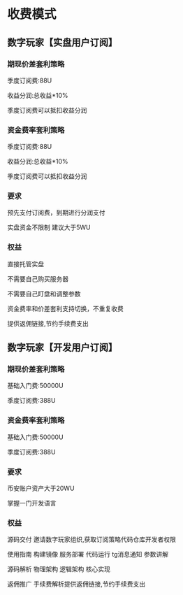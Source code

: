 # 收费模式

## 数字玩家【实盘用户订阅】

### 期现价差套利策略

季度订阅费:88U

收益分润:总收益*10%

季度订阅费可以抵扣收益分润



### 资金费率套利策略

季度订阅费:88U

收益分润:总收益*10%

季度订阅费可以抵扣收益分润



### 要求

预先支付订阅费，到期进行分润支付

实盘资金不限制 建议大于5WU 



### 权益

直接托管实盘 

不需要自己购买服务器 

不需要自己盯盘和调整参数

资金费率和价差套利支持切换，不重复收费

提供返佣链接,节约手续费支出





## 数字玩家【开发用户订阅】



### 期现价差套利策略

基础入门费:50000U

季度订阅费:388U



### 资金费率套利策略

基础入门费:50000U

季度订阅费:388U



### 要求

币安账户资产大于20WU

掌握一门开发语言



### 权益

源码交付 邀请数字玩家组织,获取订阅策略代码仓库开发者权限

使用指南 构建镜像 服务部署 代码运行 tg消息通知 参数讲解

源码解析 物理架构 逻辑架构 核心实现

返佣推广 手续费解析提供返佣链接,节约手续费支出

